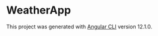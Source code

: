 # WeatherApp

This project was generated with [Angular CLI](https://github.com/angular/angular-cli) version 12.1.0.

